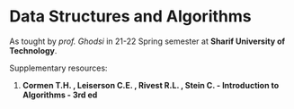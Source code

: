 # Data Structures and Algorithms

As tought by _prof. Ghodsi_ in 21-22 Spring semester at **Sharif University of Technology**.

Supplementary resources:

1. **Cormen T.H. , Leiserson C.E. , Rivest R.L. , Stein C. - Introduction to Algorithms - 3rd ed**

